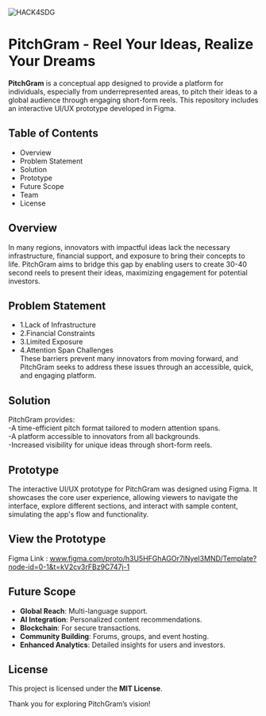 ![HACK4SDG](https://github.com/user-attachments/assets/8d82b562-e6f1-4941-a316-6a896fcf86da)
# PitchGram - Reel Your Ideas, Realize Your Dreams
**PitchGram** is a conceptual app designed to provide a platform for individuals, especially from underrepresented areas, to pitch their ideas to a global audience through engaging short-form reels. This repository includes an interactive UI/UX prototype developed in Figma.

## Table of Contents
- Overview
- Problem Statement
- Solution
- Prototype
- Future Scope
- Team
- License

## Overview
In many regions, innovators with impactful ideas lack the necessary infrastructure, financial support, and exposure to bring their concepts to life. PitchGram aims to bridge this gap by enabling users to create 30-40 second reels to present their ideas, maximizing engagement for potential investors.

## Problem Statement
- 1.Lack of Infrastructure
- 2.Financial Constraints
- 3.Limited Exposure
- 4.Attention Span Challenges  
These barriers prevent many innovators from moving forward, and PitchGram seeks to address these issues through an accessible, quick, and engaging platform.

## Solution
  PitchGram provides:  
  -A time-efficient pitch format tailored to modern attention spans.  
  -A platform accessible to innovators from all backgrounds.  
  -Increased visibility for unique ideas through short-form reels.  

## Prototype
  The interactive UI/UX prototype for PitchGram was designed using Figma. It showcases the core user experience, allowing viewers to navigate the interface, explore different sections, and interact with sample content, simulating the app's flow and functionality.

## View the Prototype
  Figma Link : www.figma.com/proto/h3U5HFGhAGOr7lNyeI3MND/Template?node-id=0-1&t=kV2cv3rFBz9C747j-1
## Future Scope
 - **Global Reach**: Multi-language support.
  - **AI Integration**: Personalized content recommendations.
  - **Blockchain**: For secure transactions.
  - **Community Building**: Forums, groups, and event hosting.
  - **Enhanced Analytics**: Detailed insights for users and investors.

## License
  This project is licensed under the **MIT License**.

Thank you for exploring PitchGram’s vision!

